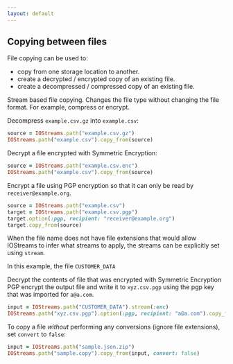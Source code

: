 ```yaml
---
layout: default
---
```



## Copying between files

File copying can be used to:
* copy from one storage location to another.
* create a decrypted / encrypted copy of an existing file.
* create a decompressed / compressed copy of an existing file.

Stream based file copying. Changes the file type without changing the file format. For example, compress or encrypt. 

Decompress `example.csv.gz` into `example.csv`:

~~~ruby
source = IOStreams.path("example.csv.gz")
IOStreams.path("example.csv").copy_from(source)
~~~

Decrypt a file encrypted with Symmetric Encryption:

~~~ruby
source = IOStreams.path("example.csv.enc")
IOStreams.path("example.csv").copy_from(source)
~~~

Encrypt a file using PGP encryption so that it can only be read by `receiver@example.org`.

~~~ruby
source = IOStreams.path("example.csv")
target = IOStreams.path("example.csv.pgp")
target.option(:pgp, recipient: "receiver@example.org")
target.copy_from(source)
~~~

When the file name does not have file extensions that would allow IOStreams to infer what streams to apply,
the streams can be explicitly set using `stream`.

In this example, the file `CUSTOMER_DATA` 

Decrypt the contents of file that was encrypted with Symmetric Encryption 
PGP encrypt the output file and write it to `xyz.csv.pgp` using the pgp key that was imported for `a@a.com`.

~~~ruby
input = IOStreams.path("CUSTOMER_DATA").stream(:enc)
IOStreams.path("xyz.csv.pgp").option(:pgp, recipient: "a@a.com").copy_from(input)
~~~

To copy a file _without_ performing any conversions (ignore file extensions), set `convert` to `false`:

~~~ruby
input = IOStreams.path("sample.json.zip")
IOStreams.path("sample.copy").copy_from(input, convert: false)
~~~
